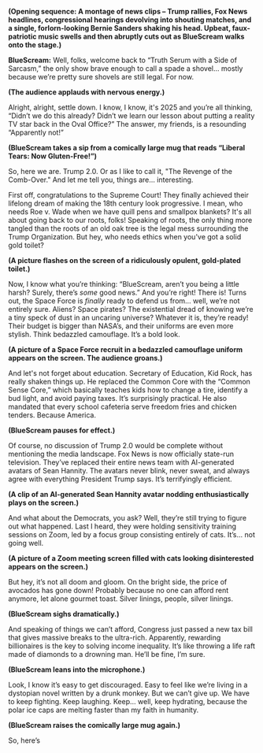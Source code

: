 **(Opening sequence: A montage of news clips – Trump rallies, Fox News headlines, congressional hearings devolving into shouting matches, and a single, forlorn-looking Bernie Sanders shaking his head. Upbeat, faux-patriotic music swells and then abruptly cuts out as BlueScream walks onto the stage.)**

**BlueScream:** Well, folks, welcome back to “Truth Serum with a Side of Sarcasm,” the only show brave enough to call a spade a shovel… mostly because we’re pretty sure shovels are still legal. For now.

**(The audience applauds with nervous energy.)**

Alright, alright, settle down. I know, I know, it's 2025 and you’re all thinking, “Didn’t we do this already? Didn’t we learn our lesson about putting a reality TV star back in the Oval Office?” The answer, my friends, is a resounding “Apparently not!”

**(BlueScream takes a sip from a comically large mug that reads “Liberal Tears: Now Gluten-Free!”)**

So, here we are. Trump 2.0. Or as I like to call it, "The Revenge of the Comb-Over." And let me tell you, things are… interesting.

First off, congratulations to the Supreme Court! They finally achieved their lifelong dream of making the 18th century look progressive. I mean, who needs Roe v. Wade when we have quill pens and smallpox blankets? It's all about going back to our roots, folks! Speaking of roots, the only thing more tangled than the roots of an old oak tree is the legal mess surrounding the Trump Organization. But hey, who needs ethics when you've got a solid gold toilet?

**(A picture flashes on the screen of a ridiculously opulent, gold-plated toilet.)**

Now, I know what you’re thinking: “BlueScream, aren’t you being a little harsh? Surely, there’s *some* good news.” And you’re right! There is! Turns out, the Space Force is *finally* ready to defend us from… well, we’re not entirely sure. Aliens? Space pirates? The existential dread of knowing we’re a tiny speck of dust in an uncaring universe? Whatever it is, they’re ready! Their budget is bigger than NASA’s, and their uniforms are even more stylish. Think bedazzled camouflage. It’s a bold look.

**(A picture of a Space Force recruit in a bedazzled camouflage uniform appears on the screen. The audience groans.)**

And let's not forget about education. Secretary of Education, Kid Rock, has really shaken things up. He replaced the Common Core with the “Common Sense Core,” which basically teaches kids how to change a tire, identify a bud light, and avoid paying taxes. It’s surprisingly practical. He also mandated that every school cafeteria serve freedom fries and chicken tenders. Because America.

**(BlueScream pauses for effect.)**

Of course, no discussion of Trump 2.0 would be complete without mentioning the media landscape. Fox News is now officially state-run television. They’ve replaced their entire news team with AI-generated avatars of Sean Hannity. The avatars never blink, never sweat, and always agree with everything President Trump says. It’s terrifyingly efficient.

**(A clip of an AI-generated Sean Hannity avatar nodding enthusiastically plays on the screen.)**

And what about the Democrats, you ask? Well, they’re still trying to figure out what happened. Last I heard, they were holding sensitivity training sessions on Zoom, led by a focus group consisting entirely of cats. It’s… not going well.

**(A picture of a Zoom meeting screen filled with cats looking disinterested appears on the screen.)**

But hey, it’s not all doom and gloom. On the bright side, the price of avocados has gone down! Probably because no one can afford rent anymore, let alone gourmet toast. Silver linings, people, silver linings.

**(BlueScream sighs dramatically.)**

And speaking of things we can’t afford, Congress just passed a new tax bill that gives massive breaks to the ultra-rich. Apparently, rewarding billionaires is the key to solving income inequality. It’s like throwing a life raft made of diamonds to a drowning man. He’ll be fine, I’m sure.

**(BlueScream leans into the microphone.)**

Look, I know it’s easy to get discouraged. Easy to feel like we’re living in a dystopian novel written by a drunk monkey. But we can’t give up. We have to keep fighting. Keep laughing. Keep… well, keep hydrating, because the polar ice caps are melting faster than my faith in humanity.

**(BlueScream raises the comically large mug again.)**

So, here’s